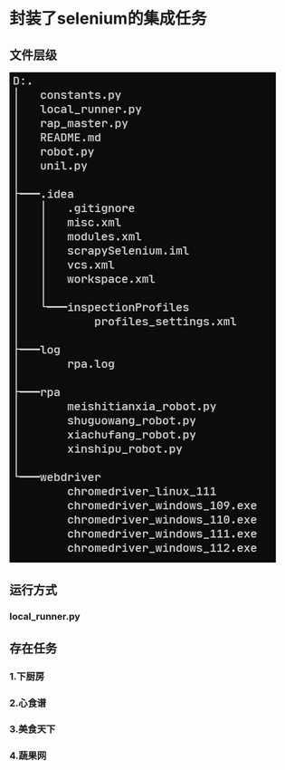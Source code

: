 # 封装了selenium的集成任务
## 文件层级
![img.png](img.png)
## 运行方式
### local_runner.py
## 存在任务
### 1.下厨房
### 2.心食谱
### 3.美食天下
### 4.蔬果网